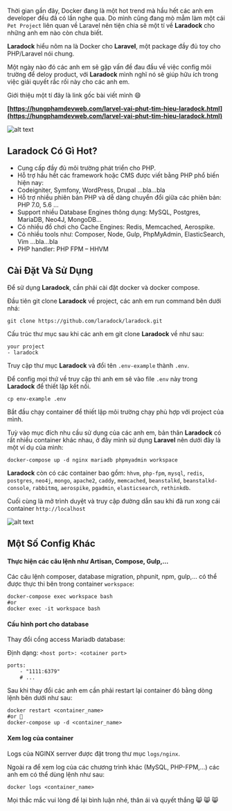 Thời gian gần đây, Docker đang là một hot trend mà hầu hết các anh em developer đều đã có lần nghe qua. Do mình cũng đang mò mẫm làm một cái `Pet Project` liên quan về Laravel nên tiện chia sẽ một tí về **Laradock** cho những anh em nào còn chưa biết.

**Laradock** hiểu nôm na là Docker cho **Laravel**, một package đầy đủ toy cho PHP/Laravel nói chung.

Một ngày nào đó các anh em sẽ gặp vấn đề đau đầu về việc config môi trường để deloy product, với **Laradock** mình nghĩ nó sẽ giúp hữu ích trong việc giải quyết rắc rối này cho các anh em.

Giới thiệu một tí đây là link gốc bài viết mình :smile:

**[https://hungphamdevweb.com/larvel-vai-phut-tim-hieu-laradock.html](https://hungphamdevweb.com/larvel-vai-phut-tim-hieu-laradock.html)**

![alt text](https://s3-ap-southeast-1.amazonaws.com/kipalog.com/z6zx4lug4y_docker.jpg)

## Laradock Có Gì Hot?

* Cung cấp đầy đủ môi trường phát triển cho PHP.
* Hỗ trợ hầu hết các framework hoặc CMS được viết bằng PHP phổ biến hiện nay:
* Codeigniter, Symfony, WordPress, Drupal …bla…bla
* Hỗ trợ nhiều phiên bản PHP và dễ dàng chuyển đổi giữa các phiên bản: PHP 7.0, 5.6 …
* Support nhiều Database Engines thông dụng: MySQL, Postgres, MariaDB, Neo4J, MongoDB…
* Có nhiều đồ chơi cho Cache Engines: Redis, Memcached, Aerospike.
* Có nhiều tools như: Composer, Node, Gulp, PhpMyAdmin, ElasticSearch, Vim …bla…bla
* PHP handler: PHP FPM – HHVM

## Cài Đặt Và Sử Dụng

Để sử dụng **Laradock**, cần phải cài đặt docker và docker compose.

Đầu tiên git clone **Laradock** về project, các anh em run command bên dưới nhá:

```
git clone https://github.com/laradock/laradock.git
```

Cấu trúc thư mục sau khi các anh em git clone **Laradock** về như sau:

```
your project
- laradock
 ```
 
 Truy cập thư mục **Laradock** và đổi tên `.env-example` thành `.env`.

Để config mọi thứ về truy cập thì anh em sẽ vào file `.env` này trong **Laradock** để thiết lập kết nối.

```
cp env-example .env
```

Bắt đầu chạy container để thiết lập môi trường chạy phù hợp với project của mình.

Tuỳ vào mục đích nhu cầu sử dụng của các anh em, bản thân **Laradock** có rất nhiều container khác nhau, ở đây mình sử dụng **Laravel** nên dưới đây là một ví dụ của mình:

```
docker-compose up -d nginx mariadb phpmyadmin workspace
```

**Laradock** còn có các container bao gồm: `hhvm`,  `php-fpm`, `mysql`, `redis`, `postgres`, `neo4j`, `mongo`, `apache2`, `caddy`, `memcached`, `beanstalkd`, `beanstalkd-console`, `rabbitmq`, `aerospike`, `pgadmin`, `elasticsearch`, `rethinkdb`.

Cuối cùng là mở trình duyệt và truy cập đường dẫn sau khi đã run xong cái container `http://localhost`

![alt text](https://s3-ap-southeast-1.amazonaws.com/kipalog.com/ye2bpcp1sk_docker-compose.jpg)

## Một Số Config Khác

#### Thực hiện các câu lệnh như Artisan, Compose, Gulp,…

Các câu lệnh composer, database migration, phpunit, npm, gulp,… có thể được thực thi bên trong container `workspace`:

```
docker-compose exec workspace bash
#or 
docker exec -it workspace bash
```

#### Cấu hình port cho database

Thay đổi cổng access Mariadb database:

Định dạng: `<host port>: <cotainer port>`

```
ports:
    - "1111:6379"
    # ...
```

Sau khi thay đổi các anh em cần phải restart lại container đó bằng dòng lệnh bên dưới như sau:

```
docker restart <container_name>
#or 
docker-compose up -d <container_name>
```

#### Xem log của container

Logs của NGINX serrver được đặt trong thư mục `logs/nginx`.

Ngoài ra để xem log của các chương trình khác (MySQL, PHP-FPM,…) các anh em có thể dùng lệnh như sau:

```
docker logs <container_name> 
```

Mọi thắc mắc vui lòng để lại bình luận nhé, thân ái và quyết thắng :smile_cat: :smile_cat: :smile_cat: